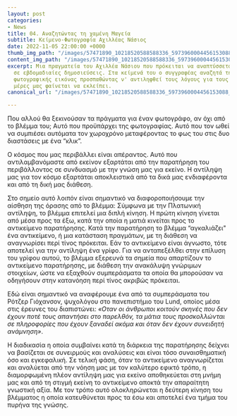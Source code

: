 ```yaml
---
layout: post
categories:
- News
title: 04. Αναζητώντας τη χαμένη Μαγεία
subtitle: Κείμενο-Φωτογραφία Αχιλλέας Νάσιος
date: 2022-11-05 22:00:00 +0000
thumb_img_path: "/images/57471890_10218520588588336_5973960004456153088_o.jpeg"
content_img_path: "/images/57471890_10218520588588336_5973960004456153088_o.jpeg"
excerpt: Μια πραγματεία του Αχιλλέα Νάσιου που πρόκειται να αναπτύσσεται σταδιακά
  σε εβδομαδιαίες δημοσιεύσεις. Στα κείμενά του ο συγγραφέας αναζητά την μαγεία της
  φωτογραφικής εικόνας προσπαθώντας ν' αντιληφθεί τους λόγους για τους οποίους στις
  μέρες μας φαίνεται να εκλείπει.
canonical_url: "/images/57471890_10218520588588336_5973960004456153088_o.jpeg"

---
```

Που αλλού θα ξεκινούσαν τα πράγματα για έναν φωτογράφο, αν όχι από το βλέμμα του; Αυτό που προϋπάρχει της φωτογραφίας. Αυτό που τον ωθεί να συμπιέσει αυτόματα τον χωροχρόνο μεταφέροντας το φως του στις δυο διαστάσεις με ένα “κλικ”.

Ο κόσμος που μας περιβάλλει είναι απέραντος. Αυτό που αντιλαμβανόμαστε από εκείνον εξαρτάται από την παρατήρηση του περιβάλλοντος σε συνδυασμό με την γνώση μας για εκείνο. Η αντίληψη μας για τον κόσμο εξαρτάται αποκλειστικά από τα δικά μας ενδιαφέροντα και από τη δική μας διάθεση.

Στο σημείο αυτό λοιπόν είναι σημαντικό να διαφοροποιήσουμε την αίσθηση της όρασης από το βλέμμα: Σύμφωνα με την Πλατωνική αντίληψη, το βλέμμα επιτελεί μια διπλή κίνηση. Η πρώτη κίνηση γίνεται από μέσα προς τα έξω, κατά την οποία η ματιά κινείται προς το αντικείμενο παρατήρησης. Κατά την παρατήρηση το βλέμμα “αγκαλιάζει" ένα αντικείμενο, ή μια κατάσταση πραγμάτων, με τη διάθεση να αναγνωρίσει περί τίνος πρόκειται. Εάν το αντικείμενο είναι άγνωστο, τότε αποτελεί για την αντίληψη ένα γρίφο. Για να ανταπεξέλθει στην επίλυση του γρίφου αυτού, το βλέμμα εξερευνά τα σημεία που απαρτίζουν το αντικείμενο παρατήρησης, με διάθεση την ανακάλυψη γνώριμων στοιχείων, ώστε να εξαχθούν συμπεράσματα τα οποία θα μπορούσαν να οδηγήσουν στην κατανόηση περί τίνος ακριβώς πρόκειται.

Εδώ είναι σημαντικό να αναφέρουμε ένα από τα συμπεράσματα του Ρότζερ Γιόχανσον, ψυχολόγου στο πανεπιστήμιο του Lund, οποίος μέσα στις έρευνες του διαπιστώνει: _«Οταν οι άνθρωποι κοιτούν σκηνές που δεν έχουν ποτέ τους απαντήσει στο παρελθόν, τα μάτια τους προσκολλώνται σε πληροφορίες που έχουν ξαναδεί ακόμα και όταν δεν έχουν συνειδητή ανάμνηση»_.

Η διαδικασία η οποία συμβαίνει κατά τη διάρκεια της παρατήρησης δείχνει να βασίζεται σε συνειρμούς και αναλύσεις και είναι τόσο συναισθηματική όσο και εγκεφαλική. Σε τελική φάση, όταν το αντικείμενο αναγνωρίζεται και αναλύεται από την νόηση μας με τον καλύτερο εφικτό τρόπο, η διαμορφωμένη πλέον αντίληψη μας για εκείνο αποθηκεύεται στη μνήμη μας και από τη στιγμή εκείνη το αντικείμενο αποκτά την απαραίτητη γνωστική αξία. Με τον τρόπο αυτό ολοκληρώνεται η δεύτερη κίνηση του βλέμματος η οποία κατευθύνεται προς τα έσω και αποτελεί ένα τμήμα του πυρήνα της γνώσης.